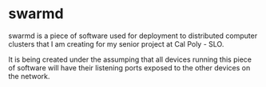 # swarmd

swarmd is a piece of software used for deployment to distributed computer clusters that I am creating for my senior project at Cal Poly - SLO. 

It is being created under the assumping that all devices running this piece of software will have their listening ports exposed to the other devices on the network. 
